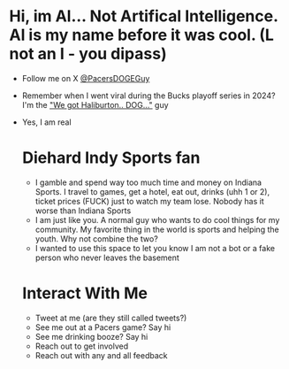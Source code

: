 # Hi, im Al... Not Artifical Intelligence. Al is my name before it was cool. (L not an I - you dipass)
- Follow me on X [@PacersDOGEGuy](https://x.com/PacersDOGEGuy)
- Remember when I went viral during the Bucks playoff series in 2024? I'm the ["We got Haliburton.. DOG..."](https://fox59.com/sports/pacers/pacers-top-bucks-in-nail-biter-at-gainbridge-fieldhouse-claim-series-lead/) guy
- Yes, I am real

  # Diehard Indy Sports fan
  - I gamble and spend way too much time and money on Indiana Sports. I travel to games, get a hotel, eat out, drinks (uhh 1 or 2), ticket prices (FUCK) just to watch my team lose. Nobody has it worse than Indiana Sports
  - I am just like you. A normal guy who wants to do cool things for my community. My favorite thing in the world is sports and helping the youth. Why not combine the two?
  - I wanted to use this space to let you know I am not a bot or a fake person who never leaves the basement

  # Interact With Me
  - Tweet at me (are they still called tweets?)
  - See me out at a Pacers game? Say hi
  - See me drinking booze? Say hi
  - Reach out to get involved
  - Reach out with any and all feedback 
